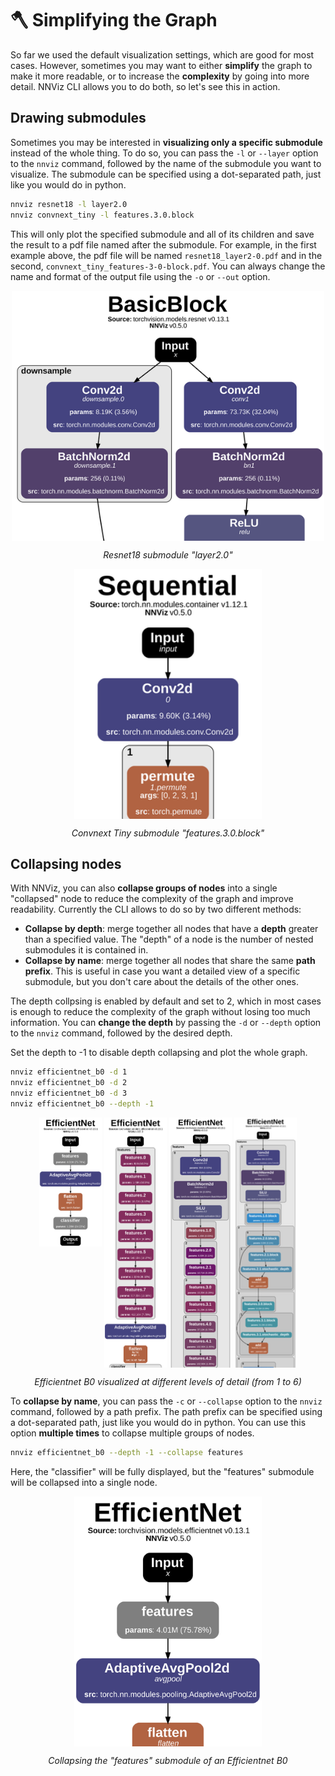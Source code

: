 # 🪓 Simplifying the Graph

So far we used the default visualization settings, which are good for most cases. However, sometimes you may want to either **simplify** the graph to make it more readable, or to increase the **complexity** by going into more detail. NNViz CLI allows you to do both, so let's see this in action.

## Drawing submodules

Sometimes you may be interested in **visualizing only a specific submodule** instead of the whole thing. To do so, you can pass the `-l` or `--layer` option to the `nnviz` command, followed by the name of the submodule you want to visualize. The submodule can be specified using a dot-separated path, just like you would do in python.
```bash
nnviz resnet18 -l layer2.0
nnviz convnext_tiny -l features.3.0.block
```

This will only plot the specified submodule and all of its children and save the result to a pdf file named after the submodule. For example, in the first example above, the pdf file will be named `resnet18_layer2-0.pdf` and in the second, `convnext_tiny_features-3-0-block.pdf`. You can always change the name and format of the output file using the `-o` or `--out` option.

<p align="center" style="overflow-y:scroll; height:400px;">
    <img align="top" src="../_static/cli/simplifying/resnet.svg" alt="NNViz Example" width="500"/>
</p>
<p align="center"><i>Resnet18 submodule "layer2.0"</i></p>

<p align="center" style="overflow-y:scroll; height:400px;">
    <img align="top" src="../_static/cli/simplifying/convnext.svg" alt="NNViz Example" width="300"/>
</p>
<p align="center"><i>Convnext Tiny submodule "features.3.0.block"</i></p>

## Collapsing nodes

With NNViz, you can also **collapse groups of nodes** into a single "collapsed" node to reduce the complexity of the graph and improve readability. Currently the CLI allows to do so by two different methods:
- **Collapse by depth**: merge together all nodes that have a **depth** greater than a specified value. The "depth" of a node is the number of nested submodules it is contained in. 
- **Collapse by name**: merge together all nodes that share the same **path prefix**. This is useful in case you want a detailed view of a specific submodule, but you don't care about the details of the other ones.

The depth collpsing is enabled by default and set to 2, which in most cases is enough to reduce the complexity of the graph without losing too much information. You can **change the depth** by passing the `-d` or `--depth` option to the `nnviz` command, followed by the desired depth.

Set the depth to -1 to disable depth collapsing and plot the whole graph.

```bash
nnviz efficientnet_b0 -d 1
nnviz efficientnet_b0 -d 2
nnviz efficientnet_b0 -d 3
nnviz efficientnet_b0 --depth -1
```

<p align="center" style="overflow-y:scroll; height:400px;">
    <img align="top" src="../_static/cli/simplifying/effnet1.svg" alt="NNViz Example" width="100"/>
    <img align="top" src="../_static/cli/simplifying/effnet2.svg" alt="NNViz Example" width="100"/>
    <img align="top" src="../_static/cli/simplifying/effnet3.svg" alt="NNViz Example" width="100"/>
    <img align="top" src="../_static/cli/simplifying/effnet4.svg" alt="NNViz Example" width="100"/>
    <img align="top" src="../_static/cli/simplifying/effnet5.svg" alt="NNViz Example" width="100"/>
    <img align="top" src="../_static/cli/simplifying/effnet6.svg" alt="NNViz Example" width="100"/>
</p>
<p align="center"><i>Efficientnet B0 visualized at different levels of detail (from 1 to 6)</i></p>

To **collapse by name**, you can pass the `-c` or `--collapse` option to the `nnviz` command, followed by a path prefix. The path prefix can be specified using a dot-separated path, just like you would do in python. You can use this option **multiple times** to collapse multiple groups of nodes.

```bash
nnviz efficientnet_b0 --depth -1 --collapse features
```

Here, the "classifier" will be fully displayed, but the "features" submodule will be collapsed into a single node.

<p align="center" style="overflow-y:scroll; height:400px;">
    <img align="top" src="../_static/cli/simplifying/effnet_features.svg" alt="NNViz Example" width="300"/>
</p>
<p align="center"><i>Collapsing the "features" submodule of an Efficientnet B0</i></p>